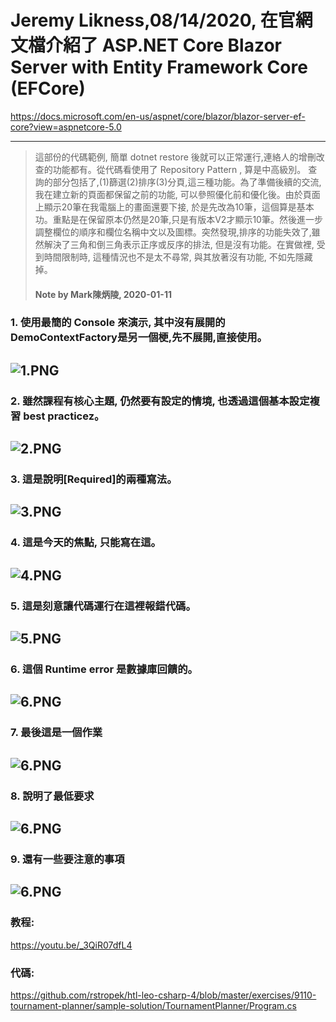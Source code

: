 

# Jeremy Likness,08/14/2020, 在官網文檔介紹了 ASP.NET Core Blazor Server with Entity Framework Core (EFCore)

https://docs.microsoft.com/en-us/aspnet/core/blazor/blazor-server-ef-core?view=aspnetcore-5.0

---

> 這部份的代碼範例, 簡單 dotnet restore 後就可以正常運行,連絡人的增刪改查的功能都有。從代碼看使用了 Repository Pattern , 算是中高級別。
> 查詢的部分包括了,(1)篩選(2)排序(3)分頁,這三種功能。為了準備後續的交流, 我在建立新的頁面都保留之前的功能, 可以參照優化前和優化後。由於頁面上顯示20筆在我電腦上的畫面還要下接, 於是先改為10筆，這個算是基本功。重點是在保留原本仍然是20筆,只是有版本V2才顯示10筆。然後進一步調整欄位的順序和欄位名稱中文以及圖標。突然發現,排序的功能失效了,雖然解決了三角和倒三角表示正序或反序的排法, 但是沒有功能。在實做裡, 受到時間限制時, 這種情況也不是太不尋常, 與其放著沒有功能, 不如先隱藏掉。
> #### Note by Mark陳炳陵, 2020-01-11




### 1. 使用最簡的 Console 來演示, 其中沒有展開的 DemoContextFactory是另一個梗,先不展開,直接使用。
![](1.PNG "1.PNG")
---
### 2. 雖然課程有核心主題, 仍然要有設定的情境, 也透過這個基本設定複習 best practicez。
![](2.PNG "2.PNG")
---
### 3. 這是說明[Required]的兩種寫法。
![](3.PNG "3.PNG")
---
### 4. 這是今天的焦點, 只能寫在這。
![](4.PNG "4.PNG")
---
### 5. 這是刻意讓代碼運行在這裡報錯代碼。
![](5.PNG "5.PNG")
---
### 6. 這個 Runtime error 是數據庫回饋的。
![](6.PNG "6.PNG")
---

### 7. 最後這是一個作業
![](7.PNG "6.PNG")
---
### 8. 說明了最低要求
![](8.PNG "6.PNG")
---
### 9. 還有一些要注意的事項
![](9.PNG "6.PNG")
---


### 教程:
https://youtu.be/_3QiR07dfL4

### 代碼:
https://github.com/rstropek/htl-leo-csharp-4/blob/master/exercises/9110-tournament-planner/sample-solution/TournamentPlanner/Program.cs
